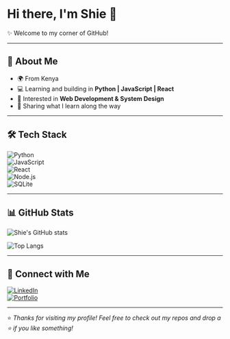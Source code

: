 # Hi there, I'm Shie 👋  

✨ Welcome to my corner of GitHub!  

---

## 🚀 About Me  
- 🌍 From Kenya  
- 💻 Learning and building in **Python | JavaScript | React**  
- 🎯 Interested in **Web Development & System Design**  
- 📝 Sharing what I learn along the way  

---

## 🛠️ Tech Stack  
![Python](https://img.shields.io/badge/Python-3776AB?style=for-the-badge&logo=python&logoColor=white)  
![JavaScript](https://img.shields.io/badge/JavaScript-F7DF1E?style=for-the-badge&logo=javascript&logoColor=black)  
![React](https://img.shields.io/badge/React-20232A?style=for-the-badge&logo=react&logoColor=61DAFB)  
![Node.js](https://img.shields.io/badge/Node.js-43853D?style=for-the-badge&logo=node.js&logoColor=white)  
![SQLite](https://img.shields.io/badge/SQLite-003B57?style=for-the-badge&logo=sqlite&logoColor=white)  

---

## 📊 GitHub Stats  
![Shie's GitHub stats](https://github-readme-stats.vercel.app/api?username=YOUR_USERNAME&show_icons=true&theme=tokyonight)  

![Top Langs](https://github-readme-stats.vercel.app/api/top-langs/?username=YOUR_USERNAME&layout=compact&theme=tokyonight)  

---

## 🔗 Connect with Me  
[![LinkedIn](https://img.shields.io/badge/LinkedIn-0A66C2?style=for-the-badge&logo=linkedin&logoColor=white)](https://linkedin.com/in/YOUR_LINK)  
[![Portfolio](https://img.shields.io/badge/Portfolio-000000?style=for-the-badge&logo=vercel&logoColor=white)](https://yourportfolio.com)  

---

⭐️ *Thanks for visiting my profile! Feel free to check out my repos and drop a ⭐ if you like something!*  
